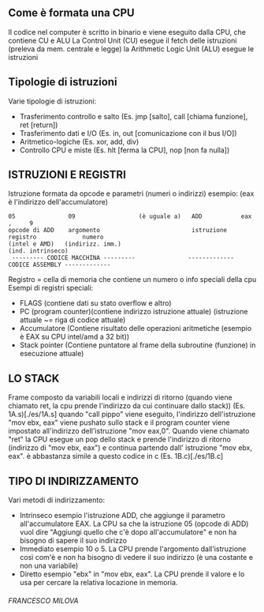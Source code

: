## Come è formata una CPU
Il codice nel computer è scritto in binario e viene eseguito dalla CPU, che contiene CU e ALU
La Control Unit (CU) esegue il fetch delle istruzioni (preleva da mem. centrale e legge)
la Arithmetic Logic Unit (ALU) esegue le istruzioni
## Tipologie di istruzioni
Varie tipologie di istruzioni:
- Trasferimento controllo e salto (Es. jmp \[salto], call \[chiama funzione], ret \[return])
- Trasferimento dati e I/O (Es. in, out \[comunicazione con il bus I/O])
- Aritmetico-logiche (Es. xor, add, div)
- Controllo CPU e miste (Es. hlt \[ferma la CPU], nop \[non fa nulla])
## ISTRUZIONI E REGISTRI
Istruzione formata da opcode e parametri (numeri o indirizzi)
esempio:  (eax è l'indirizzo dell'accumulatore)
```
05               09                  (è uguale a)   ADD           eax              ,     9
opcode di ADD    argomento                          istruzione    registro             numero
(intel e AMD)   (indirizz. imm.)                                  (ind. intrinseco)
 --------- CODICE MACCHINA ---------               ------------- CODICE ASSEMBLY -------------
 ```
Registro = cella di memoria che contiene un numero o info speciali della cpu
Esempi di registri speciali:
- FLAGS (contiene dati su stato overflow e altro)
- PC (program counter)(contiene indirizzo istruzione attuale)
(istruzione attuale ~= riga di codice attuale)
- Accumulatore (Contiene risultato delle operazioni aritmetiche (esempio è EAX su CPU intel/amd a 32 bit))
- Stack pointer (Contiene puntatore al frame della subroutine (funzione) in esecuzione attuale)
## LO STACK
Frame composto da variabili locali e indirizzi di ritorno
(quando viene chiamato ret, la cpu prende l'indirizzo da cui continuare dallo stack))
(Es. 1A.s)[./es/1A.s]
quando "call pippo" viene eseguito, l'indirizzo dell'istruzione "mov ebx, eax" viene pushato sullo stack
e il program counter viene impostato all'indirizzo dell'istruzione "mov eax,0". Quando viene chiamato "ret"
la CPU esegue un pop dello stack e prende l'indirizzo di ritorno (indirizzo di "mov ebx, eax") e continua
partendo dall' istruzione "mov ebx, eax".
è abbastanza simile a questo codice in c (Es. 1B.c)[./es/1B.c]
## TIPO DI INDIRIZZAMENTO
Vari metodi di indirizzamento:
- Intrinseco
	esempio l'istruzione ADD, che aggiunge il parametro all'accumulatore EAX. La CPU sa che la istruzione 05 (opcode di ADD)
	vuol dire "Aggiungi quello che c'è dopo all'accumulatore" e non ha bisogno di sapere il suo indirizzo
- Immediato
	esempio 10 o 5. La CPU prende l'argomento dall'istruzione così com'è e non ha bisogno di vedere il suo indirizzo
	(è una costante e non una variabile)
- Diretto
	esempio "ebx" in "mov ebx, eax". La CPU prende il valore e lo usa per cercare la relativa locazione in memoria.
###### FRANCESCO MILOVA